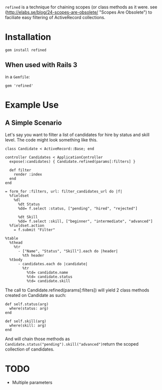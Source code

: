 `refined` is a technique for chaining scopes (or class methods as it were. see (http://elabs.se/blog/24-scopes-are-obsolete/ "Scopes Are Obsolete") to faciliate easy filtering of ActiveRecord collections.

Installation
============

    gem install refined

When used with Rails 3
-----------------------

in a `Gemfile`:

    gem 'refined'

Example Use
===========

A Simple Scenario
-----------------

Let's say you want to filter a list of candidates for hire by status and skill level. The code might look something like this.

    class Candidate < ActiveRecord::Base; end

    controller Candidates < ApplicationController
      expose(:candidates) { Candidate.refined(params[:filters] }

      def filter
        render :index
      end
    end

    = form_for :filters, url: filter_candidates_url do |f|
      %fieldset
        %dl
          %dt Status
          %dd= f.select :status, ["pending", "hired", "rejected"]
      
          %dt Skill
          %dd= f.select :skill, ["beginner", "intermediate", "advanced"]
      %fieldset.action
        = f.submit "Filter"

    %table
      %thead
        %tr
          - ["Name", "Status", "Skill"].each do |header|
            %th header
      %tbody
          - candidates.each do |candidate|
            %tr
              %td= candidate.name
              %td= candidate.status
              %td= candidate.skill

The call to Candidate.refined(params[:filters]) will yield 2 class methods created on Candidate as such:

    def self.status(arg)
      where(status: arg)
    end

    def self.skill(arg)
      where(skill: arg)
    end

And will chain those methods as `Candidate.status("pending").skill("advanced")`return the scoped collection of candidates.

TODO
====

- Multiple parameters
